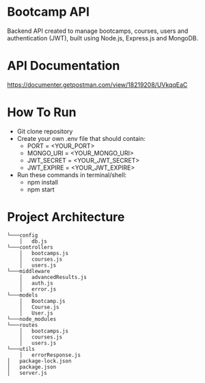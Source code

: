 # Bootcamp API
Backend API created to manage bootcamps, courses, users and authentication (JWT), built using Node.js, Express.js and MongoDB.

# API Documentation
https://documenter.getpostman.com/view/18219208/UVkqqEaC

# How To Run
- Git clone repository
- Create your own .env file that should contain:
  - PORT = <YOUR_PORT>
  - MONGO_URI = <YOUR_MONGO_URI>
  - JWT_SECRET = <YOUR_JWT_SECRET>
  - JWT_EXPIRE = <YOUR_JWT_EXPIRE>
- Run these commands in terminal/shell:
  -  npm install
  -  npm start

# Project Architecture
``` 
└───config
    │   db.js
└───controllers
    │   bootcamps.js
    │   courses.js
    │   users.js
└───middleware
    │   advancedResults.js
    │   auth.js
    │   error.js
└───models
    │   Bootcamp.js
    │   Course.js
    │   User.js
└───node_modules
└───routes
    │   bootcamps.js
    │   courses.js
    │   users.js
└───utils
    │   errorResponse.js
│   package-lock.json 
│   package.json
│   server.js   
```

